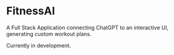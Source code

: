 # FitnessAI
A Full Stack Application connecting ChatGPT to an interactive UI, generating custom workout plans.

Currently in development.
